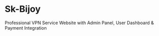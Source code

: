 # Sk-Bijoy
Professional VPN Service Website with Admin Panel, User Dashboard &amp; Payment Integration
